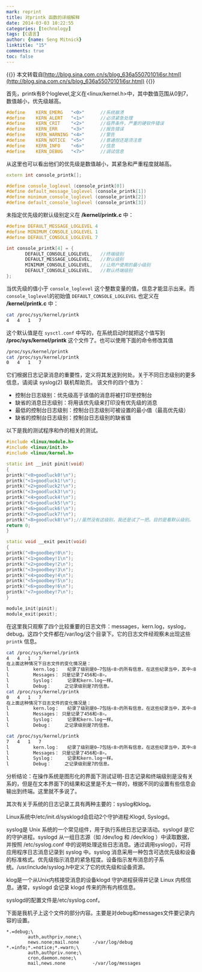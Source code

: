 ```yaml
---
mark: reprint
title: 对printk 函数的详细解释
date: 2014-03-03 10:22:55
categories: [technology]
tags: [C语言]
author: {name: Seng Mitnick}
linktitle: "15"
comments: true
toc: false
---
```


{{<note type="info">}}
本文转载自[http://blog.sina.com.cn/s/blog_636a55070101i6sr.html](http://blog.sina.com.cn/s/blog_636a55070101i6sr.html)
{{</note>}}

首先，printk有8个loglevel,定义在<linux/kernel.h>中，其中数值范围从0到7，数值越小，优先级越高。

~~~ cpp
#define    KERN_EMERG   "<0>"      //系统崩溃
#define    KERN_ALERT   "<1>"      //必须紧急处理
#define    KERN_CRIT    "<2>"      //临界条件，严重的硬软件错误
#define    KERN_ERR     "<3>"      //报告错误
#define    KERN_WARNING "<4>"      //警告
#define    KERN_NOTICE  "<5>"      //普通但还是须注意
#define    KERN_INFO    "<6>"      //信息
#define    KERN_DEBUG   "<7>"      //调试信息
~~~

从这里也可以看出他们的优先级是数值越小，其紧急和严重程度就越高。
<!--more-->

~~~ cpp
extern int console_printk[];

#define console_loglevel (console_printk[0])
#define default_message_loglevel (console_printk[1])
#define minimum_console_loglevel (console_printk[2])
#define default_console_loglevel (console_printk[3])
~~~
未指定优先级的默认级别定义在 **/kernel/printk.c** 中：
~~~ cpp
#define DEFAULT_MESSAGE_LOGLEVEL 4
#define MINIMUM_CONSOLE_LOGLEVEL 1
#define DEFAULT_CONSOLE_LOGLEVEL 7

int console_printk[4] = {
       DEFAULT_CONSOLE_LOGLEVEL,   //终端级别
       DEFAULT_MESSAGE_LOGLEVEL,   //默认级别
       MINIMUM_CONSOLE_LOGLEVEL,   //让用户使用的最小级别
       DEFAULT_CONSOLE_LOGLEVEL,   //默认终端级别
};
~~~

当优先级的值小于 `console_loglevel` 这个整数变量的值，信息才能显示出来。而 `console_loglevel`的初始值 `DEFAULT_CONSOLE_LOGLEVEL` 也定义在 **/kernel/printk.c** 中：

~~~ bash
cat /proc/sys/kernel/printk
4   4   1   7
~~~

这个默认值是在 `sysctl.conf` 中写的，在系统启动时就把这个值写到 **/proc/sys/kernel/printk** 这个文件了。也可以使用下面的命令修改其值
~~~ bash
/proc/sys/kernel/printk
cat /proc/sys/kernel/printk
0   4   1   7
~~~

它们根据日志记录消息的重要性，定义将其发送到何处。关于不同日志级别的更多信息，请阅读 syslog(2) 联机帮助页。
该文件的四个值为：
* 控制台日志级别：优先级高于该值的消息将被打印至控制台
* 缺省的消息日志级别：将用该优先级来打印没有优先级的消息
* 最低的控制台日志级别：控制台日志级别可被设置的最小值（最高优先级）
* 缺省的控制台日志级别：控制台日志级别的缺省值

以下是我的测试程序和作的相关的测试。
~~~ cpp
#include <linux/module.h>
#include <linux/init.h>
#include <linux/kernel.h>

static int __init pinit(void)
{
printk("<0>goodluck0!\n");
printk("<1>goodluck1!\n");
printk("<2>goodluck2!\n");
printk("<3>goodluck3!\n");
printk("<4>goodluck4!\n");
printk("<5>goodluck5!\n");
printk("<6>goodluck6!\n");
printk("<7>goodluck7!\n");
printk("<8>goodluck8!\n");//虽然没有这级别，我还是试了一把。目的是看默认级别。
return 0;
}

static void __exit pexit(void)
{
printk("<0>goodbey!0\n");
printk("<1>goodbey!1\n");
printk("<2>goodbey!2\n");
printk("<3>goodbey!3\n");
printk("<4>goodbey!4\n");
printk("<5>goodbey!5\n");
printk("<6>goodbey!6\n");
printk("<7>goodbey!7\n");
}

module_init(pinit);
module_exit(pexit);
~~~

在这里我只观察了四个比较重要的日志文件：messages，kern.log，syslog，debug。这四个文件都在/var/log/这个目录下。它的日志文件经观察未出现这些 `printk` 信息。
~~~ bash
cat /proc/sys/kernel/printk
4   4   1   7
在上面这种情况下日志文件的变化情况是：
l         kern.log：   纪录了级别是0—7包括<8>的所有信息，在这些纪录当中，其中<8>的纪录是这样的。<8>goodluck8!
l         Messages： 只是记录了456和<8>。
l         Syslog：     记录和kern.log一样。
l         Debug：     之记录级别是7的信息。
cat /proc/sys/kernel/printk
0   4   1   7
在上面这种情况下日志文件的变化情况是：
l         kern.log：   纪录了级别是0—7包括<8>的所有信息，在这些纪录当中，其中<8>的纪录是这样的。<8>goodluck8!
l         Messages： 只是记录了456和<8>。
l         Syslog：     记录和kern.log一样。
l         Debug：     之记录级别是7的信息。

cat /proc/sys/kernel/printk
7   4   1   7
l         kern.log：   纪录了级别是0—7包括<8>的所有信息，在这些纪录当中，其中<8>的纪录是这样的。<8>goodluck8!
l         Messages： 只是记录了456和<8>。
l         Syslog：     记录和kern.log一样。
l         Debug：     之记录级别是7的信息。
~~~
分析结论：在操作系统是图形化的界面下测试证明-日志记录和终端级别是没有关系的，但是在文本界面下的结果和这里是不太一样的，根据不同的设置有些信息会输出到终端。这里就不多说了。

其次有关于系统的日志记录工具有两种主要的：syslog和klog。

Linux系统中/etc/init.d/sysklogd会启动2个守护进程:Klogd, Syslogd。

syslog是 Unix 系统的一个常见组件，用于执行系统日志记录活动。syslogd 是它的守护进程。syslogd 从一组日志源（如 /dev/log 和 /dev/klog ）中读取数据，并按照 /etc/syslog.conf 中的说明处理这些日志消息。通过调用syslog()，可将应用程序日志消息记录到 syslog 中。syslog 消息采用一种包含可选优先级和设备的标准格式。优先级指示消息的紧急程度。设备指示发布消息的子系统。/usr/include/syslog.h中定义了它的优先级和设备资源。

klog是一个从Unix内核接受消息的设备klogd 守护进程获得并记录 Linux 内核信息。通常，syslogd 会记录 klogd 传来的所有内核信息。


syslogd的配置文件是/etc/syslog.conf。

下面是我机子上这个文件的部分内容。主要是对debug和messages文件要记录内容的设置。
~~~ shell
*.=debug;\
        auth,authpriv.none;\
        news.none;mail.none     -/var/log/debug
*.=info;*.=notice;*.=warn;\
        auth,authpriv.none;\
        cron,daemon.none;\
        mail,news.none          -/var/log/messages
~~~
